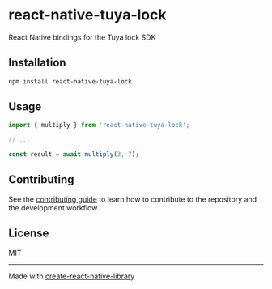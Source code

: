 # react-native-tuya-lock

React Native bindings for the Tuya lock SDK

## Installation

```sh
npm install react-native-tuya-lock
```

## Usage

```js
import { multiply } from 'react-native-tuya-lock';

// ...

const result = await multiply(3, 7);
```

## Contributing

See the [contributing guide](CONTRIBUTING.md) to learn how to contribute to the repository and the development workflow.

## License

MIT

---

Made with [create-react-native-library](https://github.com/callstack/react-native-builder-bob)
